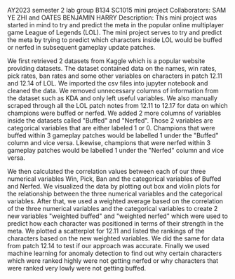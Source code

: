 AY2023 semester 2 lab group B134 SC1015 mini project 
Collaborators: SAM YE ZHI and OATES BENJAMIN HARRY
Description:
This mini project was started in mind to try and predict the meta in the popular online multiplayer game League of Legends (LOL).
The mini project serves to try and predict the meta by trying to predict which characters inside LOL would be buffed or nerfed in subsequent gameplay update patches.

We first retrieved 2 datasets from Kaggle which is a popular website providing datasets. The dataset contained data on the names, win rates, pick rates, ban rates and 
some other variables on characters in patch 12.11 and 12.14 of LOL. We imported the csv files into jupyter notebook and cleaned the data. We removed unnecessary columns
of information from the dataset such as KDA and only left useful variables. We also manually scraped through all the LOL patch notes from 12.11 to 12.17 for data on which champions were buffed or nerfed. We added 2 more columns of variables inside the datasets called "Buffed" and "Nerfed". Those 2 variables are categorical variables that are either labeled 1 or 0. Champions that were buffed within 3 gameplay patches would be labelled 1 under the "Buffed" column and vice versa. Likewise, champions that were nerfed within 3 gameplay patches would be labelled 1 under the "Nerfed" column and vice versa.

We then calculated the correlation values between each of our three numerical variables Win, Pick, Ban and the categorical variables of Buffed and Nerfed. We
visualized the data by plotting out box and violin plots for the relationship between the three numerical variables and the categorical variables. After that, we used
a weighted average based on the correlation of the three numerical variables and the categorical variables to create 2 new variables "weighted buffed" and "weighted 
nerfed" which were used to predict how each character was positioned in terms of their strength in the meta. We plotted a scatterplot for 12.11 and listed the rankings
of the characters based on the new weighted variables. We did the same for data from patch 12.14 to test if our approach was accurate. Finally we used machine learning for anomaly detection to find out why certain characters which were ranked highly were not getting nerfed or why characters that were ranked very lowly were not getting buffed.

        
